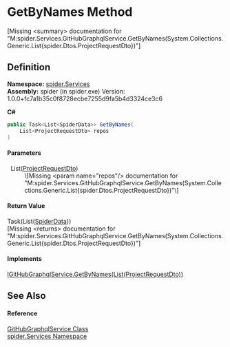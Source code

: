 # GetByNames Method


\[Missing &lt;summary&gt; documentation for "M:spider.Services.GitHubGraphqlService.GetByNames(System.Collections.Generic.List{spider.Dtos.ProjectRequestDto})"\]



## Definition
**Namespace:** <a href="c6df77e0-28de-d4ed-9b46-1241a40828db">spider.Services</a>  
**Assembly:** spider (in spider.exe) Version: 1.0.0+fc7a1b35c0f8728ecbe7255d9fa5b4d3324ce3c6

**C#**
``` C#
public Task<List<SpiderData>> GetByNames(
	List<ProjectRequestDto> repos
)
```



#### Parameters
<dl><dt>  List(<a href="12393ff2-f4e8-f895-f359-5363e9206efc">ProjectRequestDto</a>)</dt><dd>\[Missing &lt;param name="repos"/&gt; documentation for "M:spider.Services.GitHubGraphqlService.GetByNames(System.Collections.Generic.List{spider.Dtos.ProjectRequestDto})"\]</dd></dl>

#### Return Value
Task(List(<a href="c0c784bf-c2ba-668f-3837-4e1d39c9d7e4">SpiderData</a>))  
\[Missing &lt;returns&gt; documentation for "M:spider.Services.GitHubGraphqlService.GetByNames(System.Collections.Generic.List{spider.Dtos.ProjectRequestDto})"\]

#### Implements
<a href="c9cd78f9-7467-b675-5744-d6a079e924c1">IGitHubGraphqlService.GetByNames(List(ProjectRequestDto))</a>  


## See Also


#### Reference
<a href="dfcd0dda-1a22-945e-c8e0-186fc06cea47">GitHubGraphqlService Class</a>  
<a href="c6df77e0-28de-d4ed-9b46-1241a40828db">spider.Services Namespace</a>  
